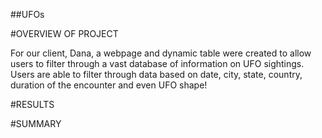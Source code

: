 ##UFOs

#OVERVIEW OF PROJECT

For our client, Dana, a webpage and dynamic table were created to allow users to filter through a vast database of information on UFO sightings. Users are able to filter through data based on date, city, state, country, duration of the encounter and even UFO shape!

#RESULTS


#SUMMARY


